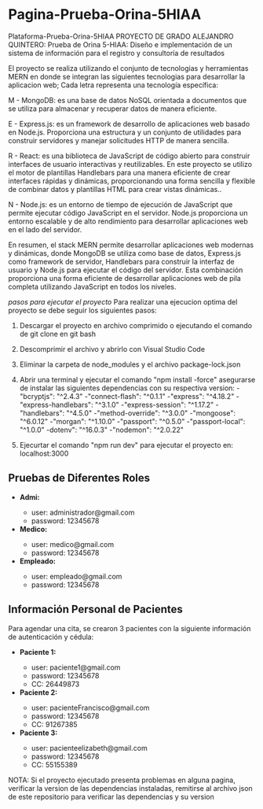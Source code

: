 # Pagina-Prueba-Orina-5HIAA
Plataforma-Prueba-Orina-5HIAA PROYECTO DE GRADO ALEJANDRO QUINTERO: Prueba de Orina 5-HIAA: Diseño e implementación de un sistema de información para el registro y consultoría de resultados

El proyecto se realiza utilizando el conjunto de tecnologias y herramientas MERN en donde se integran las siguientes tecnologias para desarrollar la aplicacion web; Cada letra representa una tecnología específica:

M - MongoDB: es una base de datos NoSQL orientada a documentos que se utiliza para almacenar y recuperar datos de manera eficiente.

E - Express.js: es un framework de desarrollo de aplicaciones web basado en Node.js. Proporciona una estructura y un conjunto de utilidades para construir servidores y manejar solicitudes HTTP de manera sencilla.

R - React: es una biblioteca de JavaScript de código abierto para construir interfaces de usuario interactivas y reutilizables. En este proyecto se utilizo el motor de plantillas Handlebars para una manera eficiente de crear interfaces rápidas
y dinámicas, proporcionando una forma sencilla y flexible de combinar datos y plantillas HTML para crear vistas dinámicas..

N - Node.js: es un entorno de tiempo de ejecución de JavaScript que permite ejecutar código JavaScript en el servidor. Node.js proporciona un entorno escalable y de alto rendimiento para desarrollar aplicaciones web en el lado del servidor. 

En resumen, el stack MERN permite desarrollar aplicaciones web modernas y dinámicas, donde MongoDB se utiliza como base de datos, Express.js como framework de servidor, Handlebars para construir la interfaz de usuario y Node.js para ejecutar el código del servidor.
Esta combinación proporciona una forma eficiente de desarrollar aplicaciones web de pila completa utilizando JavaScript en todos los niveles.

*pasos para ejecutar el proyecto*
Para realizar una ejecucion optima del proyecto se debe seguir los siguientes pasos:

1. Descargar el proyecto en archivo comprimido o ejecutando el comando de git clone en git bash
2. Descomprimir el archivo y abrirlo con Visual Studio Code
3. Eliminar la carpeta de node_modules y el archivo package-lock.json
4. Abrir una terminal y ejecutar el comando "npm install -force" asegurarse de instalar las siguientes dependencias con su respectiva version:
  -"bcryptjs": "^2.4.3"
  -"connect-flash": "^0.1.1"
  -"express": "^4.18.2"
  -"express-handlebars": "^3.1.0"
  -"express-session": "^1.17.2"
  -"handlebars": "^4.5.0"
  -"method-override": "^3.0.0"
  -"mongoose": "^6.0.12"
  -"morgan": "^1.10.0"
  -"passport": "^0.5.0"
  -"passport-local": "^1.0.0"
  -dotenv": "^16.0.3"
  -"nodemon": "^2.0.22"
  
5. Ejecurtar el comando "npm run dev" para ejecutar el proyecto en: localhost:3000
<!DOCTYPE html>
<html>
<head>
    <title>Información de Autenticación</title>
</head>
<body>
    <h2>Pruebas de Diferentes Roles</h2>
    <ul>
        <li><strong>Admi:</strong></li>
        <ul>
            <li>user: administrador@gmail.com</li>
            <li>password: 12345678</li>
        </ul>
        <li><strong>Medico:</strong></li>
        <ul>
            <li>user: medico@gmail.com</li>
            <li>password: 12345678</li>
        </ul>
        <li><strong>Empleado:</strong></li>
        <ul>
            <li>user: empleado@gmail.com</li>
            <li>password: 12345678</li>
        </ul>
    </ul>
    <h2>Información Personal de Pacientes</h2>
    <p>Para agendar una cita, se crearon 3 pacientes con la siguiente información de autenticación y cédula:</p>
    <ul>
        <li><strong>Paciente 1:</strong></li>
        <ul>
            <li>user: paciente1@gmail.com</li>
            <li>password: 12345678</li>
            <li>CC: 26449873</li>
        </ul>
        <li><strong>Paciente 2:</strong></li>
        <ul>
            <li>user: pacienteFrancisco@gmail.com</li>
            <li>password: 12345678</li>
            <li>CC: 91267385</li>
        </ul>
        <li><strong>Paciente 3:</strong></li>
        <ul>
            <li>user: pacienteelizabeth@gmail.com</li>
            <li>password: 12345678</li>
            <li>CC: 55155389</li>
        </ul>
    </ul>
</body>
</html>


NOTA: Si el proyecto ejecutado presenta problemas en alguna pagina, verificar la version de las dependencias instaladas, remitirse al archivo json de este repositorio para verificar las dependencias y su version 
